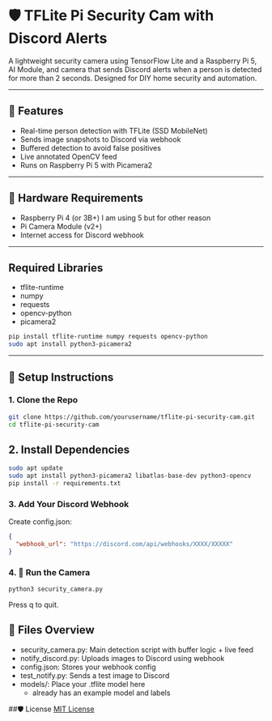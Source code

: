 # 🛡️ TFLite Pi Security Cam with Discord Alerts

A lightweight security camera using TensorFlow Lite and a Raspberry Pi 5, AI Module, and camera that sends Discord alerts when a person is detected for more than 2 seconds. Designed for DIY home security and automation.

---

## 🚀 Features
- Real-time person detection with TFLite (SSD MobileNet)
- Sends image snapshots to Discord via webhook
- Buffered detection to avoid false positives
- Live annotated OpenCV feed
- Runs on Raspberry Pi 5 with Picamera2

---

## 📸 Hardware Requirements
- Raspberry Pi 4 (or 3B+) I am using 5 but for other reason
- Pi Camera Module (v2+)
- Internet access for Discord webhook

---
## Required Libraries
- tflite-runtime
- numpy
- requests
- opencv-python
- picamera2

```bash
pip install tflite-runtime numpy requests opencv-python
sudo apt install python3-picamera2
```
---

## 🧪 Setup Instructions

### 1. Clone the Repo
```bash
git clone https://github.com/yourusername/tflite-pi-security-cam.git
cd tflite-pi-security-cam
```
## 2. Install Dependencies

``` bash
sudo apt update
sudo apt install python3-picamera2 libatlas-base-dev python3-opencv
pip install -r requirements.txt
```
### 3. Add Your Discord Webhook
Create config.json:

```json
{
  "webhook_url": "https://discord.com/api/webhooks/XXXX/XXXXX"
}
```
### 4. 🧠 Run the Camera
```bash
python3 security_camera.py
```
Press q to quit.

## 🔧 Files Overview
* security_camera.py: Main detection script with buffer logic + live feed
* notify_discord.py: Uploads images to Discord using webhook
* config.json: Stores your webhook config
* test_notify.py: Sends a test image to Discord
* models/: Place your .tflite model here
  * already has an example model and labels
  
##🛡️ License
[MIT License](LICENSE)





